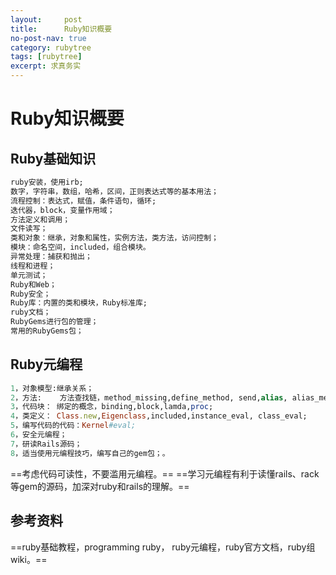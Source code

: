 ```yaml
---
layout:     post
title:      Ruby知识概要
no-post-nav: true
category: rubytree
tags: [rubytree]
excerpt: 求真务实
---
```


Ruby知识概要
==============

Ruby基础知识
------------------------------

```ruby
ruby安装，使用irb;
数字，字符串，数组，哈希，区间，正则表达式等的基本用法；
流程控制：表达式，赋值，条件语句，循环;
迭代器，block，变量作用域；
方法定义和调用；
文件读写；
类和对象：继承，对象和属性，实例方法，类方法，访问控制；
模块：命名空间，included，组合模块。
异常处理：捕获和抛出；
线程和进程；
单元测试；
Ruby和Web；
Ruby安全；
Ruby库：内置的类和模块，Ruby标准库;
ruby文档；
RubyGems进行包的管理；
常用的RubyGems包；
```

Ruby元编程
-------------------------------

```ruby
1，对象模型:继承关系；
2，方法:    方法查找链，method_missing,define_method, send,alias, alias_method;
3，代码块： 绑定的概念，binding,block,lamda,proc;
4，类定义： Class.new,Eigenclass,included,instance_eval, class_eval;
5，编写代码的代码：Kernel#eval;
6，安全元编程；
7，研读Rails源码；
8，适当使用元编程技巧，编写自己的gem包；。
```
==考虑代码可读性，不要滥用元编程。==
==学习元编程有利于读懂rails、rack等gem的源码，加深对ruby和rails的理解。==

参考资料
------------------

==ruby基础教程，programming ruby， ruby元编程，ruby官方文档，ruby组wiki。==
